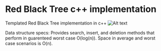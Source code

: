 # Red Black Tree c++ implementation
Templated Red Black Tree implementation in c++ 
![Alt text](https://c2.staticflickr.com/2/1318/1032678829_9a12f26f77.jpg "Optional title")

Data structure specs: 
Provides search, insert, and deletion methods that perform in guarenteed worst case O(log(n)). Space in average and worst case scenarios is O(n).
